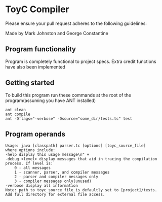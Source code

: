 # ToyC Compiler

Please ensure your pull request adheres to the following guidelines:

Made by Mark Johnston and George Constantine

## Program functionality
Program is completely functional to project specs.
Extra credit functions have also been implemented

## Getting started
To build this program run these commands at the root of the program(assuming you have ANT installed)
```
ant clean
ant compile
ant -Dflags="-verbose" -Dsource="some_dir/tests.tc" test
```

## Program operands
```
Usage: java [classpath] parser.tc [options] [toyc_source_file]
where options include:
-help display this usage message\n" +
-debug <level> display messages that aid in tracing the compilation process. If level is:
    0 - all messages
    1 - scanner, parser, and compiler messages
    2 - parser and compiler messages only
    3 - compiler messages only(unused)
-verbose display all information
Note: path to toyc_source_file is defaultly set to [project]/tests. 
Add full directory for external file access.
```
